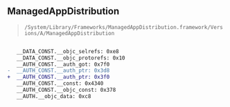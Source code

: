 ## ManagedAppDistribution

> `/System/Library/Frameworks/ManagedAppDistribution.framework/Versions/A/ManagedAppDistribution`

```diff

   __DATA_CONST.__objc_selrefs: 0xe8
   __DATA_CONST.__objc_protorefs: 0x10
   __AUTH_CONST.__auth_got: 0x7f0
-  __AUTH_CONST.__auth_ptr: 0x3d8
+  __AUTH_CONST.__auth_ptr: 0x3f0
   __AUTH_CONST.__const: 0x4340
   __AUTH_CONST.__objc_const: 0x378
   __AUTH.__objc_data: 0xc8

```
